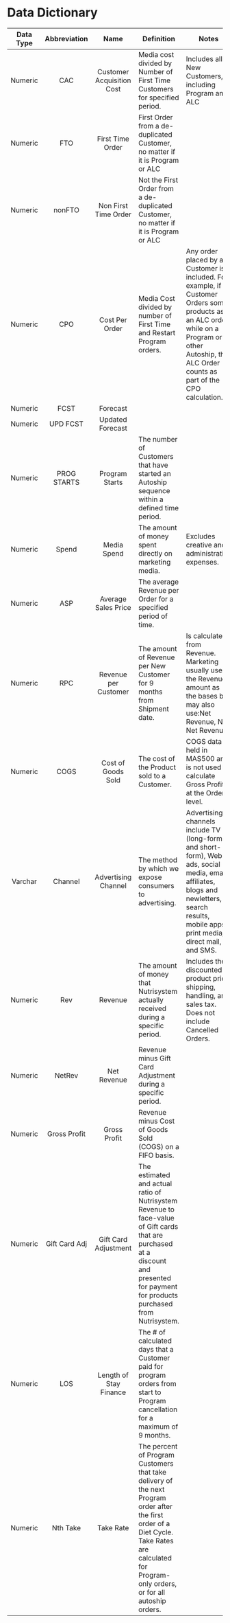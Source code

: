 


# Data Dictionary


| Data Type | Abbreviation   | Name                      | Definition                                                                                                                                                                                          | Notes                                                                                                                                                                                                   | Equation                                                              | Database   | 
|    :----:   |    :----:   |    :----:   |-----------------------------------------------------------------------------------------------------------------------------------------------------------------------------------------------------|---------------------------------------------------------------------------------------------------------------------------------------------------------------------------------------------------------|-----------------------------------------------------------------------|------------| 
| Numeric   | CAC            | Customer Acquisition Cost | Media cost divided by Number of First Time Customers for specified period.                                                                                                                          |  Includes all New Customers, including Program and ALC                                                                                                                                                  | Total Media spend divided by total FTO (spend/FTO)                    | NSDATAMART | 
| Numeric   | FTO            | First Time Order          | First Order from a de-duplicated Customer, no matter if it is Program or ALC                                                                                                                        |                                                                                                                                                                                                         |                                                                       | NSDATAMART | 
| Numeric   | nonFTO         | Non First Time Order      | Not the First Order from a de-duplicated Customer, no matter if it is Program or ALC                                                                                                                |                                                                                                                                                                                                         |                                                                       | NSDATAMART | 
| Numeric   | CPO            | Cost Per Order            |  Media Cost divided by number of First Time and Restart Program orders.                                                                                                                             | Any order placed by a Customer is included. For example, if a Customer Orders some products as an ALC order while on a Program or other Autoship, this ALC Order counts as part of the CPO calculation. | Total Media spend divided by total Program Starts (spend/prog_starts) | NSDATAMART | 
| Numeric   | FCST           | Forecast                  |                                                                                                                                                                                                     |                                                                                                                                                                                                         |                                                                       | NSDATAMART | 
| Numeric   | UPD FCST       | Updated Forecast          |                                                                                                                                                                                                     |                                                                                                                                                                                                         |                                                                       | NSDATAMART | 
| Numeric   | PROG STARTS    | Program Starts            | The number of Customers that have started an Autoship sequence within a defined time period.                                                                                                        |                                                                                                                                                                                                         |                                                                       | NSDATAMART | 
| Numeric   | Spend          | Media Spend               | The amount of money spent directly on marketing media.                                                                                                                                              | Excludes creative and administrative expenses.                                                                                                                                                          |                                                                       | REPORTSDB  | 
| Numeric   | ASP            | Average Sales Price       | The average Revenue per Order for a specified period of time.                                                                                                                                       |                                                                                                                                                                                                         |                                                                       | NSDATAMART | 
| Numeric   | RPC            | Revenue per Customer      | The amount of Revenue per New Customer for 9 months from Shipment date.                                                                                                                             | Is calculated from Revenue.  Marketing usually uses the Revenue amount as the bases but may also use:Net Revenue, Net Net Revenue                                                                       |                                                                       | NSDATAMART | 
| Numeric   | COGS           | Cost of Goods Sold        | The cost  of the Product sold to a Customer.                                                                                                                                                        | COGS data is held in MAS500 and is not used to calculate Gross Profit at the Order level.                                                                                                               |                                                                       | NSDATAMART | 
| Varchar   | Channel        | Advertising Channel       | The method by which we expose consumers to  advertising.                                                                                                                                            | Advertising channels include TV (long-form and short-form), Web ads, social media, email, affiliates, blogs and newletters, search results, mobile apps, print media, direct mail, and SMS.             |                                                                       | NSDATAMART | 
| Numeric   | Rev            | Revenue                   | The amount of money that Nutrisystem actually received during a specific period.                                                                                                                    | Includes the discounted product price, shipping, handling, and sales tax. Does not include Cancelled Orders.                                                                                            |                                                                       | NSDATAMART | 
| Numeric   | NetRev         | Net Revenue               | Revenue minus Gift Card Adjustment during a specific period.                                                                                                                                        |                                                                                                                                                                                                         |                                                                       | NSDATAMART | 
| Numeric   | Gross Profit   | Gross Profit              | Revenue minus Cost of Goods Sold (COGS) on a FIFO basis.                                                                                                                                            |                                                                                                                                                                                                         |                                                                       | NSDATAMART | 
| Numeric   | Gift Card  Adj | Gift Card Adjustment      | The estimated and actual ratio of Nutrisystem Revenue to face-value of Gift cards that are purchased at a discount and presented for payment for products purchased from Nutrisystem.               |                                                                                                                                                                                                         |                                                                       | NSDATAMART | 
| Numeric   | LOS            | Length of Stay Finance    | The # of calculated days that a Customer paid for program orders from start to Program cancellation for a maximum of 9 months.                                                                      |                                                                                                                                                                                                         |                                                                       | NSDATAMART | 
| Numeric   | Nth Take       | Take Rate                 | The percent of Program Customers that take delivery of the next Program order after the first order of a Diet Cycle. Take Rates are calculated for Program-only orders, or for all autoship orders. |                                                                                                                                             


